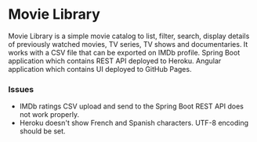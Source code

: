 # Movie Library

Movie Library is a simple movie catalog to list, filter, search, display details of previously watched movies, TV series, TV shows and documentaries. It works with a CSV file that can be exported on IMDb profile. Spring Boot application which contains REST API deployed to Heroku. Angular application which contains UI deployed to GitHub Pages.

### Issues
- IMDb ratings CSV upload and send to the Spring Boot REST API does not work properly.
- Heroku doesn't show French and Spanish characters. UTF-8 encoding should be set.
